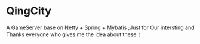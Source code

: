 # QingCity
A GameServer base on Netty + Spring + Mybatis ;Just for Our intersting and Thanks everyone who gives me the idea about these！ 
